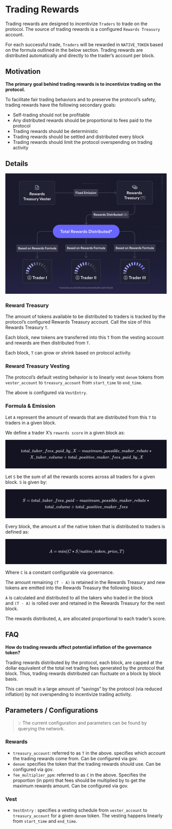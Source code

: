 # Trading Rewards

Trading rewards are designed to incentivize `Traders` to trade on the protocol. The source of trading rewards is a configured `Rewards Treasury` account.

For each successful trade, `Traders` will be rewarded in `NATIVE_TOKEN` based on the formula outlined in the below section. Trading rewards are distributed automatically and directly to the trader’s account per block.

## Motivation

**The primary goal behind trading rewards is to incentivize trading on the protocol.**

To facilitate fair trading behaviors and to preserve the protocol’s safety, trading rewards have the following secondary goals:

- Self-trading should not be profitable
- Any distributed rewards should be proportional to fees paid to the protocol
- Trading rewards should be deterministic
- Trading rewards should be settled and distributed every block
- Trading rewards should limit the protocol overspending on trading activity

## Details

![Trading Rewards](../../artifacts/trading_rewards.png)

### Reward Treasury

The amount of tokens available to be distributed to traders is tracked by the protocol’s configured Rewards Treasury account. Call the size of this Rewards Treasury `T`. 

Each block, new tokens are transferred into this `T` from the vesting account and rewards are then distributed from `T`. 

Each block, `T` can grow or shrink based on protocol activity.

### Reward Treasury Vesting

The protocol’s default vesting behavior is to linearly vest `denom` tokens from `vester_account` to `treasury_account` from `start_time` to `end_time`.

The above is configured via `VestEntry`.

### Formula & Emission

Let `A` represent the amount of rewards that are distributed from this `T` to traders in a given block.

We define a trader X’s `rewards score` in a given block as:

![Trading Rewards Formula 1](../../artifacts/trading_rewards_formula_1.png)

Let `S` be the sum of all the rewards scores across all traders for a given block. `S` is given by:

![Trading Rewards Formula 2](../../artifacts/trading_rewards_formula_2.png)

Every block, the amount `A` of the native token that is distributed to traders is defined as:

![Trading Rewards Formula 3](../../artifacts/trading_rewards_formula_3.png)

Where `C` is a constant configurable via governance.

The amount remaining `(T - A)` is retained in the Rewards Treasury and new tokens are emitted into the Rewards Treasury the following block.

`A` is calculated and distributed to all the takers who traded in the block and `(T - A)` is rolled over and retained in the Rewards Treasury for the next block.

The rewards distributed, `A`, are allocated proportional to each trader’s score.

## FAQ

**How do trading rewards affect potential inflation of the governance token?**

Trading rewards distributed by the protocol, each block, are capped at the dollar equivalent of the total net trading fees generated by the protocol that block. Thus, trading rewards distributed can fluctuate on a block by block basis.

This can result in a large amount of “savings” by the protocol (via reduced inflation) by not overspending to incentivize trading activity.

## Parameters / Configurations

> 💡 The current configuration and parameters can be found by querying the network.


### Rewards

- `treasury_account`: referred to as `T` in the above. specifies which account the trading rewards come from. Can be configured via gov.
- `denom`: specifies the token that the trading rewards should use. Can be configured via gov.
- `fee_multiplier_ppm`: referred to as `C` in the above. Specifies the proportion (in ppm) that fees should be multiplied by to get the maximum rewards amount. Can be configured via gov.

### Vest

- `VestEntry` : specifies a vesting schedule from `vester_account` to `treasury_account` for a given `denom` token. The vesting happens linearly from `start_time` and `end_time`.

